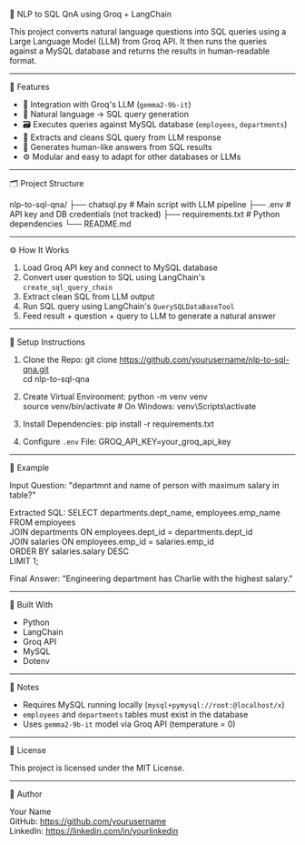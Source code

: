 🧠 NLP to SQL QnA using Groq + LangChain

This project converts natural language questions into SQL queries using a Large Language Model (LLM) from Groq API. It then runs the queries against a MySQL database and returns the results in human-readable format.

------------------------------------------------------------

🚀 Features

- 🔗 Integration with Groq's LLM (`gemma2-9b-it`)
- 🤖 Natural language → SQL query generation
- 🗃️ Executes queries against MySQL database (`employees`, `departments`)
- 📄 Extracts and cleans SQL query from LLM response
- 🧠 Generates human-like answers from SQL results
- ⚙️ Modular and easy to adapt for other databases or LLMs

------------------------------------------------------------

🗂️ Project Structure

nlp-to-sql-qna/
├── chatsql.py              # Main script with LLM pipeline
├── .env                    # API key and DB credentials (not tracked)
├── requirements.txt        # Python dependencies
└── README.md

------------------------------------------------------------

⚙️ How It Works

1. Load Groq API key and connect to MySQL database  
2. Convert user question to SQL using LangChain's `create_sql_query_chain`  
3. Extract clean SQL from LLM output  
4. Run SQL query using LangChain's `QuerySQLDataBaseTool`  
5. Feed result + question + query to LLM to generate a natural answer

------------------------------------------------------------

🔧 Setup Instructions

1. Clone the Repo:
   git clone https://github.com/yourusername/nlp-to-sql-qna.git  
   cd nlp-to-sql-qna

2. Create Virtual Environment:
   python -m venv venv  
   source venv/bin/activate        # On Windows: venv\Scripts\activate

3. Install Dependencies:
   pip install -r requirements.txt

4. Configure `.env` File:
   GROQ_API_KEY=your_groq_api_key

------------------------------------------------------------

🧪 Example

Input Question:
   "departmnt and name of person with maximum salary in table?"

Extracted SQL:
   SELECT departments.dept_name, employees.emp_name  
   FROM employees  
   JOIN departments ON employees.dept_id = departments.dept_id  
   JOIN salaries ON employees.emp_id = salaries.emp_id  
   ORDER BY salaries.salary DESC  
   LIMIT 1;

Final Answer:
   "Engineering department has Charlie with the highest salary."

------------------------------------------------------------

🧱 Built With

- Python
- LangChain
- Groq API
- MySQL
- Dotenv

------------------------------------------------------------

📌 Notes

- Requires MySQL running locally (`mysql+pymysql://root:@localhost/x`)  
- `employees` and `departments` tables must exist in the database  
- Uses `gemma2-9b-it` model via Groq API (temperature = 0)

------------------------------------------------------------

🔐 License

This project is licensed under the MIT License.

------------------------------------------------------------

👤 Author

Your Name  
GitHub: https://github.com/yourusername  
LinkedIn: https://linkedin.com/in/yourlinkedin
